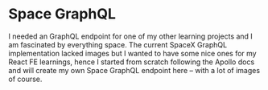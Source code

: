 # Space GraphQL
I needed an GraphQL endpoint for one of my other learning projects and I am fascinated by everything space. The current SpaceX GraphQL implementation lacked images but I wanted to have some nice ones for my React FE learnings, hence I started from scratch following the Apollo docs and will create my own Space GraphQL endpoint here – with a lot of images of course.